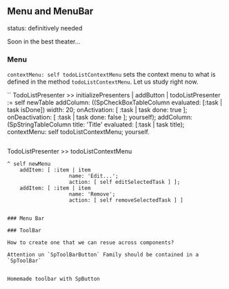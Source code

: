 ## Menu and MenuBar

status: definitively needed

Soon in the best theater...


### Menu

`contextMenu: self todoListContextMenu` sets the context menu to what is defined in the method `todoListContextMenu`. Let us study right now.



``
TodoListPresenter >> initializePresenters
	| addButton |
	todoListPresenter := self newTable
	addColumn: ((SpCheckBoxTableColumn evaluated: [:task | task isDone]) 
			width: 20;
			onActivation: [ :task | task done: true ];
			onDeactivation: [ :task | task done: false ];
			yourself);
	addColumn: (SpStringTableColumn 
			title: 'Title' 
			evaluated: [:task | task title);
	contextMenu: self todoListContextMenu;
	yourself.
```

```
TodoListPresenter >> todoListContextMenu

	^ self newMenu 
		addItem: [ :item | item 
						name: 'Edit...'; 
						action: [ self editSelectedTask ] ];
		addItem: [ :item | item 
						name: 'Remove'; 
						action: [ self removeSelectedTask ] ]
```

### Menu Bar

### ToolBar

How to create one that we can resue across components?

Attention un `SpToolBarButton` Family should be contained in a `SpToolBar`


Homemade toolbar with SpButton
